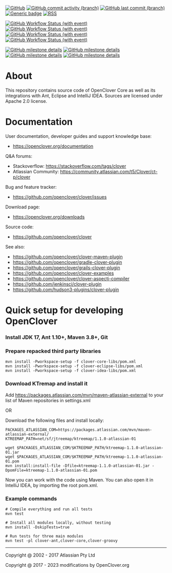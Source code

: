 [![GitHub](https://img.shields.io/badge/license-Apache%202.0-silver.svg)](https://github.com/openclover/clover/blob/master/LICENSE.txt)
[![GitHub commit activity (branch)](https://img.shields.io/github/commit-activity/y/openclover/clover/master)](https://github.com/openclover/clover/commits/master)
[![GitHub last commit (branch)](https://img.shields.io/github/last-commit/openclover/clover/master)](https://github.com/openclover/clover/commits/master)
[![Generic badge](https://img.shields.io/badge/Website-openclover.org-green.svg)](https://openclover.org/)
[![RSS](https://img.shields.io/badge/rss-F88900?logo=rss&logoColor=white)](https://openclover.org/blog-rss.xml)

[![GitHub Workflow Status (with event)](https://img.shields.io/github/actions/workflow/status/openclover/clover/A-build-and-test.yml?label=JDK8)](https://github.com/openclover/clover/actions/workflows/A-build-and-test.yml)
[![GitHub Workflow Status (with event)](https://img.shields.io/github/actions/workflow/status/openclover/clover/A-build-and-test-jdk11.yml?label=JDK11)](https://github.com/openclover/clover/actions/workflows/A-build-and-test-jdk11.yml)
[![GitHub Workflow Status (with event)](https://img.shields.io/github/actions/workflow/status/openclover/clover/A-build-and-test-jdk17.yml?label=JDK17)](https://github.com/openclover/clover/actions/workflows/A-build-and-test-jdk17.yml)
[![GitHub Workflow Status (with event)](https://img.shields.io/github/actions/workflow/status/openclover/clover/A-build-and-test-jdk21.yml?label=JDK21)](https://github.com/openclover/clover/actions/workflows/A-build-and-test-jdk21.yml)


[![GitHub milestone details](https://img.shields.io/github/milestones/progress-percent/openclover/clover/11)](https://github.com/openclover/clover/milestone/11)
[![GitHub milestone details](https://img.shields.io/github/milestones/progress-percent/openclover/clover/14)](https://github.com/openclover/clover/milestone/14)
[![GitHub milestone details](https://img.shields.io/github/milestones/progress-percent/openclover/clover/15)](https://github.com/openclover/clover/milestone/15)
[![GitHub milestone details](https://img.shields.io/github/milestones/progress-percent/openclover/clover/4)](https://github.com/openclover/clover/milestone/4)

# About #

This repository contains source code of OpenClover Core as well as its integrations with Ant, Eclipse
and IntelliJ IDEA. Sources are licensed under Apache 2.0 license.

# Documentation #

User documentation, developer guides and support knowledge base:

* https://openclover.org/documentation

Q&A forums:

* Stackoverflow: https://stackoverflow.com/tags/clover
* Atlassian Community: https://community.atlassian.com/t5/Clover/ct-p/clover

Bug and feature tracker:

* https://github.com/openclover/clover/issues

Download page:

* https://openclover.org/downloads

Source code:

* https://github.com/openclover/clover

See also:

* https://github.com/openclover/clover-maven-plugin
* https://github.com/openclover/gradle-clover-plugin
* https://github.com/openclover/grails-clover-plugin
* https://github.com/openclover/clover-examples
* https://github.com/openclover/clover-aspectj-compiler
* https://github.com/jenkinsci/clover-plugin
* https://github.com/hudson3-plugins/clover-plugin

# Quick setup for developing OpenClover

### Install JDK 17, Ant 1.10+, Maven 3.8+, Git

### Prepare repacked third party libraries

```
mvn install -Pworkspace-setup -f clover-core-libs/pom.xml
mvn install -Pworkspace-setup -f clover-eclipse-libs/pom.xml
mvn install -Pworkspace-setup -f clover-idea-libs/pom.xml
```

### Download KTremap and install it

Add https://packages.atlassian.com/mvn/maven-atlassian-external to your list of Maven repositories in settings.xml

OR

Download the following files and install locally:

```
PACKAGES_ATLASSIAN_COM=https://packages.atlassian.com/mvn/maven-atlassian-external/
KTREEMAP_PATH=net/sf/jtreemap/ktreemap/1.1.0-atlassian-01

wget $PACKAGES_ATLASSIAN_COM/$KTREEMAP_PATH/ktreemap-1.1.0-atlassian-01.jar
wget $PACKAGES_ATLASSIAN_COM/$KTREEMAP_PATH/ktreemap-1.1.0-atlassian-01.pom
mvn install:install-file -Dfile=ktreemap-1.1.0-atlassian-01.jar -DpomFile=ktreemap-1.1.0-atlassian-01.pom
```

Now you can work with the code using Maven. You can also open it in IntelliJ IDEA,
by importing the root pom.xml.

### Example commands

```
# Compile everything and run all tests
mvn test

# Install all modules locally, without testing 
mvn install -DskipTests=true

# Run tests for three main modules
mvn test -pl clover-ant,clover-core,clover-groovy
```

---

Copyright @ 2002 - 2017 Atlassian Pty Ltd

Copyright @ 2017 - 2023 modifications by OpenClover.org

